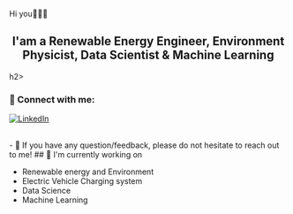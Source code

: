 Hi you👋🤦‍♂️
<h2 align="center">
I'am a Renewable Energy Engineer, Environment Physicist, Data Scientist & Machine Learning 
</h2>h2>

### 🤝 Connect with me:

[![LinkedIn](https://img.shields.io/badge/LinkedIn-0A66C2?style=for-the-badge&logo=linkedin&logoColor=white)](https://www.linkedin.com/in/yirgabelay/)






</br>
- 💬 If you have any question/feedback, please do not hesitate to reach out to me!
## 🔭 I'm currently working on

- Renewable energy and Environment
- Electric Vehicle Charging system
- Data Science
- Machine Learning 


<!--
**Yirga-16/Yirga-16** is a ✨ _special_ ✨ repository because its `README.md` (this file) appears on your GitHub profile.

Here are some ideas to get you started:


- 🔭 I’m currently working on ...
- 🌱 I’m currently learning ...
- 👯 I’m looking to collaborate on ...
- 🤔 I’m looking for help with ...
- 💬 Ask me about ...
- 📫 How to reach me: ...
- 😄 Pronouns: ...
- ⚡ Fun fact: ...
-->
